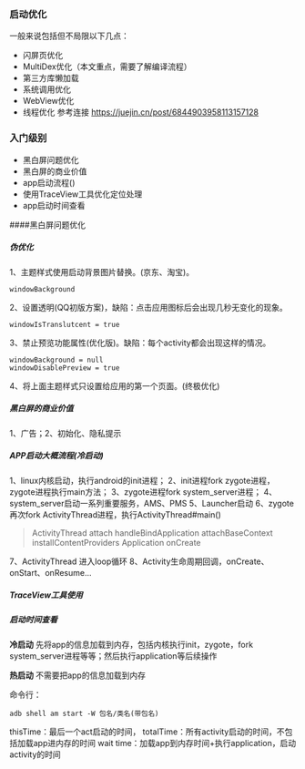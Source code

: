 ### 启动优化

一般来说包括但不局限以下几点：
- 闪屏页优化
- MultiDex优化（本文重点，需要了解编译流程）
- 第三方库懒加载
- 系统调用优化
- WebView优化
- 线程优化
参考连接
<https://juejin.cn/post/6844903958113157128>

### 入门级别

- 黑白屏问题优化
- 黑白屏的商业价值
- app启动流程()
- 使用TraceView工具优化定位处理
- app启动时间查看

####黑白屏问题优化

#####    伪优化
1、主题样式使用启动背景图片替换。(京东、淘宝)。
```
windowBackground
```
2、设置透明(QQ初版方案)，缺陷：点击应用图标后会出现几秒无变化的现象。
```
windowIsTranslutcent = true
```
3、禁止预览功能属性(优化版)。缺陷：每个activity都会出现这样的情况。
```
windowBackground = null
windowDisablePreview = true
```
4、将上面主题样式只设置给应用的第一个页面。(终极优化)


##### 黑白屏的商业价值
1、广告；2、初始化、隐私提示

##### APP启动大概流程(冷启动) 
[](../../framework/启动流程.md)

1、linux内核启动，执行android的init进程；
2、init进程fork zygote进程，zygote进程执行main方法；
3、zygote进程fork system_server进程；
4、system_server启动一系列重要服务，AMS、PMS
5、Launcher启动
6、zygote再次fork ActivityThread进程，执行ActivityThread#main()
> ActivityThread attach 
> handleBindApplication 
> attachBaseContext 
> installContentProviders 
> Application onCreate

7、ActivityThread 进入loop循环
8、Activity生命周期回调，onCreate、onStart、onResume...


##### TraceView工具使用

##### 启动时间查看

**冷启动**
先将app的信息加载到内存，包括内核执行init，zygote，fork system_server进程等等；然后执行application等后续操作

**热启动**
不需要把app的信息加载到内存

命令行：
```
adb shell am start -W 包名/类名(带包名)
```
thisTime：最后一个act启动的时间，
totalTime：所有activity启动的时间，不包括加载app进内存的时间
wait time：加载app到内存时间+执行application，启动activity的时间
